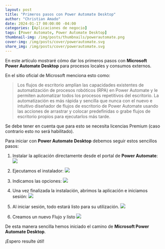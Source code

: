 ```yaml
---
layout: post
title: "Primeros pasos con Power Automate Desktop"
author: "Christian Amado"
date: 2024-01-17 00:00:00 -04:00
categories: [Aplicaciones de negocio]
tags: [Power Automate, Power Automate Desktop]
thumbnail-img: /img/posts/thumbnails/powerautomate.png
cover-img: /img/posts/cover/powerautomate.svg
share_img: /img/posts/cover/powerautomate.svg
---
```


En este artículo mostraré cómo dar los primeros pasos con **Microsoft Power Automate Desktop** para procesos locales y consumos externos.

<!--more-->

En el sitio oficial de Microsoft menciona esto como:

> Los flujos de escritorio amplían las capacidades existentes de automatización de procesos robóticos (RPA) en Power Automate y le permiten automatizar todos los procesos repetitivos del escritorio. La automatización es más rápida y sencilla que nunca con el nuevo e intuitivo diseñador de flujos de escritorio de Power Automate usando las acciones de arrastrar y colocar predefinidas o grabe flujos de escritorio propios para ejecutarlos más tarde.

Se debe tener en cuenta que para esto se necesita licencias Premium (caso contrario esto no será habilitado).

Para iniciar con **Power Automate Desktop** debemos seguir estos sencillos pasos:

1. Instalar la aplicación directamente desde el portal de **Power Automate**:
![](https://i.ibb.co/3rW3QFv/desktop-pa-1.png)

2. Ejecutamos el instalador:
![](https://i.ibb.co/j4DSrqz/desktop-pa-2.png)

3. Indicamos las opciones:
![](https://i.ibb.co/RjHCd4p/desktop-pa-3.png)

4. Una vez finalizada la instalación, abrimos la aplicación e iniciamos sesión:
![](https://i.ibb.co/PQ9N7HL/desktop-pa-4.png)

5. Al iniciar sesión, todo estará listo para su utilización.
![](https://i.ibb.co/fFk4qHv/desktop-pa-5.png)

6. Creamos un nuevo Flujo y listo
![](https://i.ibb.co/SX3nPTW/desktop-pa-6.png)

De esta manera sencilla hemos iniciado el camino de **Microsoft Power Automate Desktop**.

¡Espero resulte útil!





